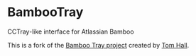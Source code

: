 # BambooTray
CCTray-like interface for Atlassian Bamboo

This is a fork of the [Bamboo Tray project](https://bambootray.codeplex.com/) created by [Tom Hall](https://www.codeplex.com/site/users/view/Cpugeni).

